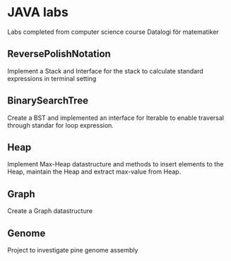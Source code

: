 # JAVA labs

Labs completed from computer science course Datalogi för matematiker

## ReversePolishNotation

Implement a Stack and Interface for the stack to calculate standard expressions in terminal setting

## BinarySearchTree

Create a BST and implemented an interface for Iterable to enable traversal through standar for loop expression. 

## Heap

Implement Max-Heap datastructure and methods to insert elements to the Heap, maintain the Heap and extract max-value from Heap.

## Graph

Create a Graph datastructure 

## Genome

Project to investigate pine genome assembly
